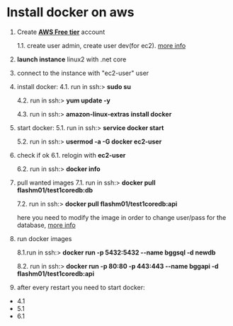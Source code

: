 # Install docker on aws

1. Create [**AWS Free tier**](https://github.com/bogdan8z/dockercoredb/tree/master/docs/install-aws) account

    1.1. create user admin, create user dev(for ec2). [more info](https://github.com/bogdan8z/dockercoredb/blob/master/README.md#modify-image)

2. **launch instance** linux2 with .net core

3. connect to the instance with "ec2-user" user

4. install docker:
    4.1. run in ssh:> **sudo su**

    4.2. run in ssh:> **yum update -y**

    4.3. run in ssh:> **amazon-linux-extras install docker**

5. start docker:
    5.1. run in ssh:> **service docker start**

    5.2. run in ssh:> **usermod -a -G docker ec2-user**

6. check if ok
    6.1. relogin with **ec2-user**

    6.2. run in ssh:> **docker info**

7. pull wanted images
    7.1. run in ssh:> **docker pull flashm01/test1coredb:db**

    7.2. run in ssh:> **docker pull flashm01/test1coredb:api**

    here you need to modify the image in order to change user/pass for the database, [more info](https://github.com/bogdan8z/dockercoredb/blob/master/README.md#modify-image)

8. run docker images

    8.1.run in ssh:> **docker run -p 5432:5432 --name bggsql -d newdb**

    8.2. run in ssh:> **docker run -p 80:80 -p 443:443 --name bggapi -d flashm01/test1coredb:api**

9. after every restart you need to start docker:

* 4.1
* 5.1
* 6.1
